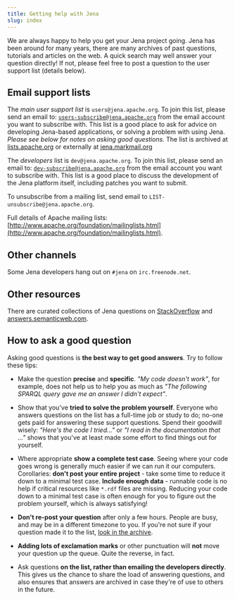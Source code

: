 ```yaml
---
title: Getting help with Jena
slug: index
---
```


We are always happy to help you get your Jena project going. Jena has been around
for many years, there are many archives of past questions, tutorials and articles
on the web. A quick search may well answer your question directly! If not, please
feel free to post a question to the user support list (details below).

## Email support lists

The *main user support list* is `users@jena.apache.org`. To join this
list, please send an email to: <a href="mailto:users-subscribe@jena.apache.org">
`users-subscribe@jena.apache.org`</a> from the email account you want
to subscribe with. This list is a good place to ask for advice on developing Jena-based
applications, or solving  a problem with using Jena. *Please see below for notes
on asking good questions*. The list is archived at
[lists.apache.org](https://lists.apache.org/list.html?users@jena.apache.org)
or externally at [jena.markmail.org](http://jena.markmail.org/search/)

The *developers* list is `dev@jena.apache.org`. To join this
list, please send an email to: <a href="mailto:dev-subscribe@jena.apache.org">
`dev-subscribe@jena.apache.org`</a> from the email account you want
to subscribe with. This list is a good place to discuss the development of the Jena
platform itself, including patches you want to submit.

To unsubscribe from a mailing list, send email to `LIST-unsubscribe@jena.apache.org`.

Full details of Apache mailing lists: [http://www.apache.org/foundation/mailinglists.html](http://www.apache.org/foundation/mailinglists.html).

## Other channels

Some Jena developers hang out on `#jena` on `irc.freenode.net`.

## Other resources

There are curated collections of Jena questions on [StackOverflow](http://stackoverflow.com/questions/tagged/jena)
and [answers.semanticweb.com](http://answers.semanticweb.com/tags/jena/).

## How to ask a good question

Asking good questions is **the best way to get good answers**. Try to follow these tips:

  - Make the question **precise** and **specific**. *"My code doesn't work"*, for example, does not help us to help you
  as much as *"The following SPARQL query gave me an answer I didn't expect"*.

  - Show that you've **tried to solve the problem yourself**. Everyone who answers questions on the list
  has a full-time job or study to do; no-one gets paid for answering these support questions. Spend
  their goodwill wisely: *"Here's the code I tried..."* or *"I read in the documentation that ..."* shows that
  you've at least made some effort to find things out for yourself.

  - Where appropriate **show a complete test case**. Seeing where your code goes wrong is generally
  much easier if we can run it our computers. Corollaries: **don't post your entire project** - take some
  time to reduce it down to a minimal test case. **Include enough data** - runnable code is no help if
  critical resources like `*.rdf` files are missing. Reducing your code down to a minimal test case
  is often enough for you to figure out the problem yourself, which is always satisfying!

  - **Don't re-post your question** after only a few hours. People are busy, and may be in a different timezone
  to you. If you're not sure if your question made it to the list, [look in the archive](http://markmail.org/search/?q=list:org.apache.jena.*).

  - **Adding lots of exclamation marks** or other punctuation will **not** move your question up the queue. Quite the
  reverse, in fact.

  - Ask questions **on the list, rather than emailing the developers directly**. This gives us the chance to share the
  load of answering questions, and also ensures that answers are archived in case they're of use to others in the future.
